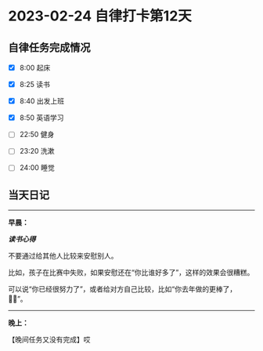 # 2023-02-24 自律打卡第12天

## 自律任务完成情况

- [x] 8:00 起床 
- [x] 8:25 读书
- [x] 8:40 出发上班 
- [x] 8:50 英语学习


- [ ] 22:50 健身
- [ ] 23:20 洗漱
- [ ] 24:00 睡觉


## 当天日记

---
**早晨：**

***读书心得***

不要通过给其他人比较来安慰别人。

比如，孩子在比赛中失败，如果安慰还在“你比谁好多了”，这样的效果会很糟糕。

可以说“你已经很努力了”，或者给对方自己比较，比如“你去年做的更棒了，👍🏻”。


---

**晚上：**

【晚间任务又没有完成】哎
